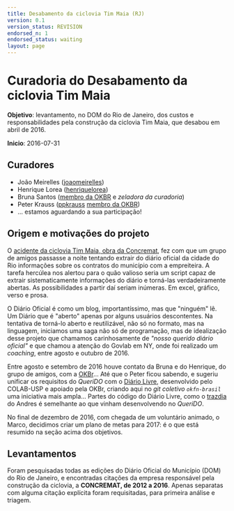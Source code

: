 ```yaml
---
title: Desabamento da ciclovia Tim Maia (RJ)
version: 0.1
version_status: REVISION
endorsed_n: 1
endorsed_status: waiting
layout: page
---
```


# Curadoria do Desabamento da ciclovia Tim Maia

**Objetivo**: levantamento, no DOM do Rio de Janeiro, dos custos e responsabilidades pela construção da ciclovia Tim Maia, que desabou em abril de 2016.

**Inicio**: 2016-07-31

## Curadores

* João Meirelles ([joaomeirelles](https://github.com/joaomeirelles))
* Henrique Lorea ([henriquelorea](https://github.com/henriquelorea))
* Bruna Santos ([membro da OKBR](https://br.okfn.org/membros/) e *zeladora da curadoria*)
* Peter Krauss ([ppkrauss](https://github.com/ppKrauss) [membro da OKBR](https://br.okfn.org/membros/))
* ... estamos aguardando a sua participação!  

## Origem e motivações do projeto

O [acidente da ciclovia Tim Maia, obra da Concremat](http://brasil.elpais.com/brasil/2016/04/21/politica/1461256688_847248.html), fez com que um grupo de amigos passasse a noite tentando extrair do diário oficial da cidade do Rio informações sobre os contratos do município com a empreiteira. A tarefa hercúlea nos alertou para o quão valioso seria um script capaz de extrair sistematicamente informações do diário e torná-las verdadeiramente abertas. As possibilidades a partir daí seriam inúmeras. Em excel, gráfico, verso e prosa.

O Diário Oficial é como um blog, importantíssimo, mas que "ninguém" lê.
Um Diário que é "aberto" apenas por alguns usuários descontentes.
Na tentativa de torná-lo aberto e reutilizável, não só no formato, mas na linguagem, iniciamos uma saga não só de programação, mas de idealização desse projeto que chamamos carinhosamente de *"nosso querido diário oficial"* e que chamou a atenção do Govlab em NY,  onde foi realizado um *coaching*, entre agosto e outubro de 2016.

Entre agosto e setembro de 2016 houve contato da Bruna e do Henrique, do grupo de amigos, com a [OKBr](http://br.okfn.org/)... Até que o Peter ficou sabendo, e sugeriu unificar os requisitos do *QueriDO* com o [Diário Livre](http://devcolab.each.usp.br/do/), desenvolvido pelo COLAB-USP e apoiado pela OKBr, criando aqui no *git coletivo `okfn-brasil`* uma iniciativa mais ampla... Partes do código do Diário Livre,  como o [trazdia](https://github.com/andresmrm/trazdia) do Andres é semelhante ao que vinham desenvolvendo no *QueriDO*.

No final de dezembro de 2016, com chegada de um voluntário animado, o Marco, decidimos criar um plano de metas para 2017: é o que está resumido na seção acima dos objetivos.

##  Levantamentos

Foram pesquisadas todas as edições do Diário Oficial do Município (DOM) do Rio de Janeiro, e encontradas citações da empresa responsável pela construção da ciclovia, a **CONCREMAT, de 2012 a 2016**. Apenas separatas com alguma citação explícita foram requisitadas, para primeira análise e triagem.


